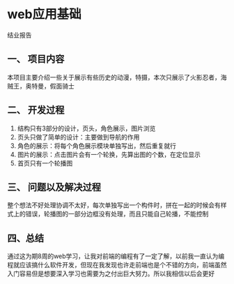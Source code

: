 # web应用基础

结业报告

## 一、  项目内容

本项目主要介绍一些关于展示有些历史的动漫，特摄，本次只展示了火影忍者，海贼王，奥特曼，假面骑士

## 二、 开发过程

1.  结构只有3部分的设计，页头，角色展示，图片浏览
2.  页头只做了简单的设计：主要做到导航的作用
3.  角色的展示：将每个角色展示模块单独写出，然后重复就行
4.  图片的展示：点击图片会有一个轮换，先算出图的个数，在定位显示
5.  首页只有一个轮播图

## 三、  问题以及解决过程

​	整个想法不好处理协调不太好，每次单独写出一个构件时，拼在一起的时候会有样式上的错误，轮播图的一部分边框没有处理，而且只能自己轮播，不能控制

## 四、总结

​	通过这为期8周的web学习，让我对前端的编程有了一定了解，以前我一直认为编程就应该搞什么软件开发，但现在我发现也许走前端也是个不错的方向，前端虽然入门容易但是想要深入学习也需要为之付出巨大努力。所以我相信以后会更好

